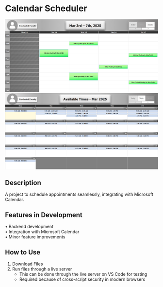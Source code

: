 # Calendar Scheduler

![Calendar Scheduler Preview](.github/week-view-preview.png)  
![Calendar Scheduler Preview](.github/month-view-preview.png)  

## Description
A project to schedule appointments seamlessly, integrating with Microsoft Calendar.

## Features in Development
• Backend development  
• Integration with Microsoft Calendar  
• Minor feature improvements  

## How to Use
1. Download Files
2. Run files through a live server
   - This can be done through the live server on VS Code for testing
   - Required because of cross-script security in modern browsers
